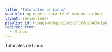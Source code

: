 ```yaml
---
title: "Tutoriales de Linux"
subtitle: Aprende a sacarle el máximo a Linux
layout: series-index
playlist_id: PLWQQswW6kqpV2SDxSBJT2Fd07J4BVNipk
redirect_from:
  - /linux
---
```


Tutoriales de Linux
